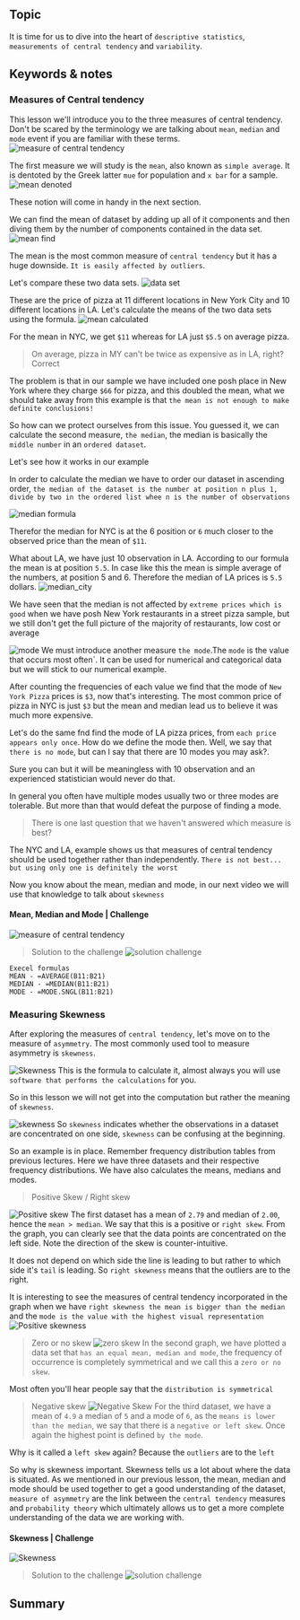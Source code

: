 ## Topic
It is time for us to dive into the  heart of `descriptive statistics`, `measurements of central tendency` and `variability`.

## Keywords & notes
### Measures of Central tendency
This lesson we'll introduce you to the three measures of central tendency. Don't be scared by the terminology we are talking about `mean`, `median` and `mode` event if you are familiar with these terms.
![measure of central tendency](./imgs/central_tendency.png)

The first measure we will study is the `mean`, also known as `simple average`. It is dentoted by the Greek latter `mue` for population and `x bar` for a sample.
![mean denoted](./imgs/mean.png)

These notion will come in handy in the next section.

We can find the mean of dataset by adding up all of it components and then diving them by the number of components contained in the data set.
![mean find](./imgs/find_mean.png)

The mean is the most common measure of `central tendency` but it has a huge downside. `It is easily affected by outliers`.

Let's compare these two data sets.
![data set](./imgs/data_set.png)

These are the price of pizza at 11 different locations in New York City and 10 different locations in LA. Let's calculate the means of the two data sets using the formula. 
![mean calculated](./imgs/mean_calculated.png)

For the mean in NYC, we get `$11` whereas for LA just `$5.5` on average pizza. 

>On average, pizza in MY can't be twice as expensive as in LA, right? Correct

The problem is that in our sample we have included one posh place in New York where they charge `$66` for pizza, and this doubled the mean, what we should take away from this example is that `the mean is not enough to make definite conclusions!`

So how can we protect ourselves from this issue. You guessed it, we can calculate the second measure, `the median`, the median is basically the `middle number` in an `ordered dataset`.

Let's see how it works in our example

In order to calculate the median we have to order our dataset in ascending order, `the median of the dataset is the number at position n plus 1, divide by two in the ordered list whee n is the number of observations`

![median formula](./imgs/median_formula.png)

Therefor the median for NYC is at the 6 position or `6` much closer to the observed price than the mean of `$11`.

What about LA, we have just 10 observation in LA. According to our formula the mean is at position `5.5`. In case like this the mean is simple average of the numbers, at position 5 and 6. Therefore the median of LA prices is `5.5` dollars.
![median_city](./imgs/median_city.png)

We have seen that the median is not affected by `extreme prices which is good` when we have posh New York restaurants in a street pizza sample, but we still don't get the full picture of the majority of restaurants, low cost or average

![mode](./imgs/mode.png)
We must introduce another measure `the mode`.The `mode` is the value that occurs most often`. It can be used for numerical and categorical data but we will stick to our numerical example.

After counting the frequencies of each value we find that the mode of `New York Pizza` prices is `$3`, now that's interesting. The most common price of pizza in NYC is just `$3` but the mean and median lead us to believe it was much more expensive.


Let's do the same fnd find the mode of LA pizza prices, from `each price appears only once`. How do we define the mode then. Well, we say that `there is no mode`, but can I say that there are 10 modes you may ask?.

Sure you can but it will be meaningless with 10 observation and an experienced statistician would never do that.

In general you often have multiple modes usually two or three modes are tolerable. But more than that would defeat the purpose of finding a mode.

> There is one last question that we haven't answered which measure is best?

The NYC and LA, example shows us that measures of central tendency should be used together rather than independently. `There is not best... but using only one is definitely the worst`

Now you know about the mean, median and mode, in our next video we will use that knowledge to talk about `skewness`

#### Mean, Median and Mode | Challenge
![measure of central tendency](./imgs/measure_central_challenge.png)

> Solution to the challenge
![solution challenge](./imgs/solution_challenge.png)

```
Execel formulas
MEAN - =AVERAGE(B11:B21)
MEDIAN - =MEDIAN(B11:B21)
MODE - =MODE.SNGL(B11:B21)
```

### Measuring Skewness
After exploring the measures of `central tendency`, let's move on to the measure of `asymmetry`. The most commonly used tool to measure asymmetry is `skewness`.

![Skewness](./imgs/skewness_formula.png)
This is the formula to calculate it, almost always you will use `software that performs the calculations` for you. 

So in this lesson we will not get into the computation but rather the meaning of `skewness`. 

![skewness](./imgs/skewness_indicates.png)
So `skewness` indicates whether the observations in a dataset are concentrated on one side, `skewness` can be confusing at the beginning. 

So an example is in place. Remember frequency distribution tables from previous lectures. Here we have three datasets and their respective frequency distributions. We have also calculates the means, medians and modes.

> Positive Skew / Right skew

![Positive skew](./imgs/right_skew.png)
The first dataset has a mean of `2.79` and median of `2.00`, hence the `mean > median`. We say that this is a positive or `right skew`. From the graph, you can clearly see that the data points are concentrated on the left side. Note the direction of the skew is counter-intuitive.

It does not depend on which side the line is leading to but rather to which side it's `tail` is leading. So `right skewness` means that the outliers are to the right.

It is interesting to see the measures of central tendency incorporated in the graph when we have `right skewness the mean is bigger than the median` and the `mode is the value with the highest visual representation`
![Positive skewness](./imgs/positive_skew.png)

> Zero or no skew
![zero skew](./imgs/zero_skew.png)
In the second graph, we have plotted a data set that `has an equal mean, median and mode`, the frequency of occurrence is completely symmetrical and we call this a `zero or no skew`.

Most often you'll hear people say that the `distribution is symmetrical` 

> Negative skew
![Negative Skew](./imgs/negative_skew.png)
For the third dataset, we have a mean of `4.9` a median of `5` and a mode of `6`, as the `means is lower than the median`, we say that there is a `negative or left skew`. Once again the highest point is defined `by the mode`.

Why is it called a `left skew` again? Because the `outliers` are to the `left`

So why is skewness important. Skewness tells us a lot about where the data is situated. As we mentioned in our previous lesson, the mean, median and mode should be used together to get a good understanding of the dataset, `measure of asymmetry` are the link between the `central tendency` measures and `probability theory` which ultimately allows us to get a more complete understanding of the data we are working with.

#### Skewness | Challenge
![Skewness](./imgs/skewness_solution.png)

> Solution to the challenge
![solution challenge](./imgs/solution_challenge.png)


## Summary